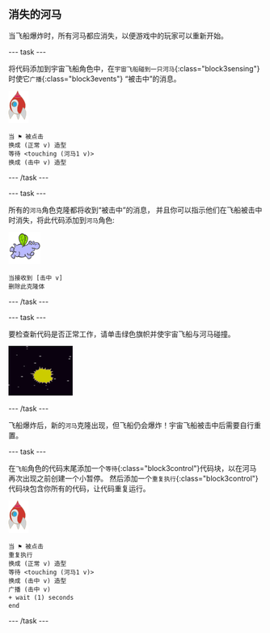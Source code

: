 ## 消失的河马

当飞船爆炸时，所有河马都应消失，以便游戏中的玩家可以重新开始。

--- task ---

将代码添加到宇宙飞船角色中，在`宇宙飞船碰到一只河马`{:class="block3sensing"}时使它`广播`{:class="block3events"} “被击中”的消息。

![火箭角色](images/rocket-sprite.png)

```blocks3
当 ⚑ 被点击
换成 (正常 v) 造型
等待 <touching (河马1 v)>
换成 (击中 v) 造型
```

--- /task ---

--- task ---

所有的`河马`角色克隆都将收到“被击中”的消息， 并且你可以指示他们在飞船被击中时消失，将此代码添加到`河马`角色:

![河马角色](images/hippo-sprite.png)

```blocks3
当接收到 [击中 v]
删除此克隆体
```

--- /task ---

--- task ---

要检查新代码是否正常工作，请单击绿色旗帜并使宇宙飞船与河马碰撞。

![截屏](images/invaders-hippo-collide.png)

--- /task ---

飞船爆炸后，新的`河马`克隆出现，但飞船仍会爆炸！宇宙飞船被击中后需要自行重置。

--- task ---

在`飞船`角色的代码末尾添加一个`等待`{:class="block3control"}代码块，以在河马再次出现之前创建一个小暂停。 然后添加一个`重复执行`{:class="block3control"}代码块包含你所有的代码，让代码重复运行。

![火箭角色](images/rocket-sprite.png)

```blocks3
当 ⚑ 被点击
重复执行 
换成 (正常 v) 造型
等待 <touching (河马1 v)>
换成 (击中 v) 造型
广播 (击中 v)
+ wait (1) seconds
end
```

--- /task ---